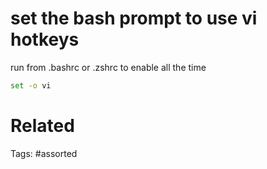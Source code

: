 # set the bash prompt to use vi hotkeys
run from .bashrc or .zshrc to enable all the time
```bash
set -o vi
```

# Related

Tags:
    #assorted
